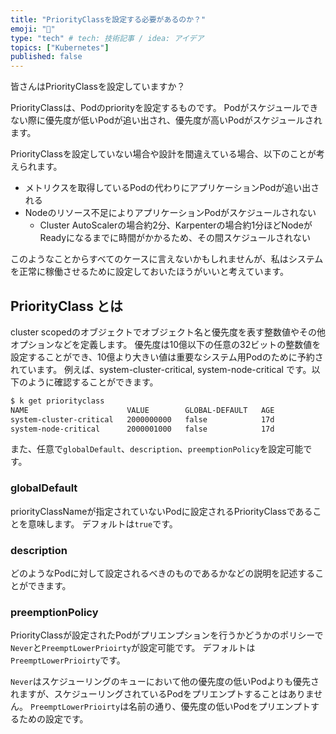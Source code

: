 ```yaml
---
title: "PriorityClassを設定する必要があるのか？"
emoji: "🙌"
type: "tech" # tech: 技術記事 / idea: アイデア
topics: ["Kubernetes"]
published: false
---
```


皆さんはPriorityClassを設定していますか？

PriorityClassは、Podのpriorityを設定するものです。
Podがスケジュールできない際に優先度が低いPodが追い出され、優先度が高いPodがスケジュールされます。

PriorityClassを設定していない場合や設計を間違えている場合、以下のことが考えられます。
- メトリクスを取得しているPodの代わりにアプリケーションPodが追い出される
- Nodeのリソース不足によりアプリケーションPodがスケジュールされない
  - Cluster AutoScalerの場合約2分、Karpenterの場合約1分ほどNodeがReadyになるまでに時間がかかるため、その間スケジュールされない

このようなことからすべてのケースに言えないかもしれませんが、私はシステムを正常に稼働させるために設定しておいたほうがいいと考えています。

## PriorityClass とは

cluster scopedのオブジェクトでオブジェクト名と優先度を表す整数値やその他オプションなどを定義します。
優先度は10億以下の任意の32ビットの整数値を設定することができ、10億より大きい値は重要なシステム用Podのために予約されています。
例えば、system-cluster-critical, system-node-critical です。以下のように確認することができます。

```bash
$ k get priorityclass
NAME                      VALUE        GLOBAL-DEFAULT   AGE
system-cluster-critical   2000000000   false            17d
system-node-critical      2000001000   false            17d
```

また、任意で`globalDefault`、`description`、`preemptionPolicy`を設定可能です。

### globalDefault

priorityClassNameが指定されていないPodに設定されるPriorityClassであることを意味します。
デフォルトは`true`です。

### description

どのようなPodに対して設定されるべきのものであるかなどの説明を記述することができます。

### preemptionPolicy

PriorityClassが設定されたPodがプリエンプションを行うかどうかのポリシーで`Never`と`PreemptLowerPrioirty`が設定可能です。
デフォルトは`PreemptLowerPrioirty`です。

`Never`はスケジューリングのキューにおいて他の優先度の低いPodよりも優先されますが、スケジューリングされているPodをプリエンプトすることはありません。
`PreemptLowerPrioirty`は名前の通り、優先度の低いPodをプリエンプトするための設定です。








[PriorityClass]: https://kubernetes.io/ja/docs/concepts/scheduling-eviction/pod-priority-preemption/#priorityclass
[Podの優先度とプリエンプション]: https://kubernetes.io/ja/docs/concepts/scheduling-eviction/pod-priority-preemption/
